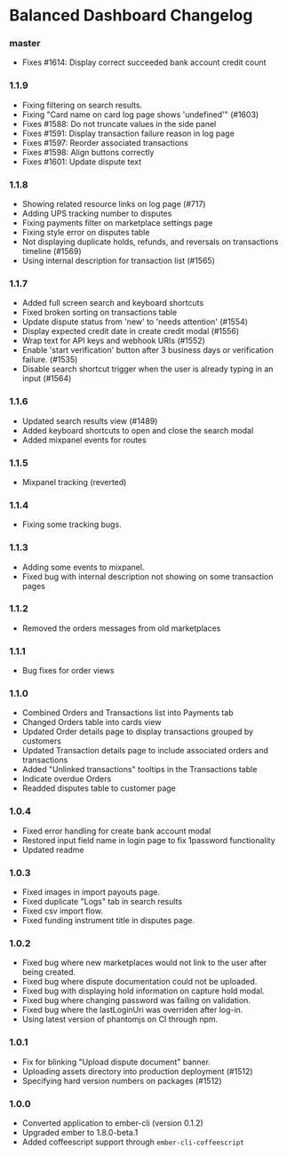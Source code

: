 # Balanced Dashboard Changelog

### master

* Fixes #1614: Display correct succeeded bank account credit count

### 1.1.9

* Fixing filtering on search results.
* Fixing "Card name on card log page shows 'undefined'" (#1603)
* Fixes #1588: Do not truncate values in the side panel
* Fixes #1591: Display transaction failure reason in log page
* Fixes #1597: Reorder associated transactions
* Fixes #1598: Align buttons correctly
* Fixes #1601: Update dispute text

### 1.1.8

* Showing related resource links on log page (#717)
* Adding UPS tracking number to disputes
* Fixing payments filter on marketplace settings page
* Fixing style error on disputes table
* Not displaying duplicate holds, refunds, and reversals on transactions timeline (#1569)
* Using internal description for transaction list (#1565)

### 1.1.7

* Added full screen search and keyboard shortcuts
* Fixed broken sorting on transactions table
* Update dispute status from 'new' to 'needs attention' (#1554)
* Display expected credit date in create credit modal (#1556)
* Wrap text for API keys and webhook URIs (#1552)
* Enable 'start verification' button after 3 business days or verification failure. (#1535)
* Disable search shortcut trigger when the user is already typing in an input (#1564)

### 1.1.6

* Updated search results view (#1489)
* Added keyboard shortcuts to open and close the search modal
* Added mixpanel events for routes

### 1.1.5

* Mixpanel tracking (reverted)

### 1.1.4

* Fixing some tracking bugs.

### 1.1.3

* Adding some events to mixpanel.
* Fixed bug with internal description not showing on some transaction pages

### 1.1.2

* Removed the orders messages from old marketplaces

### 1.1.1

* Bug fixes for order views

### 1.1.0

* Combined Orders and Transactions list into Payments tab
* Changed Orders table into cards view
* Updated Order details page to display transactions grouped by customers
* Updated Transaction details page to include associated orders and transactions
* Added "Unlinked transactions" tooltips in the Transactions table
* Indicate overdue Orders
* Readded disputes table to customer page

### 1.0.4

* Fixed error handling for create bank account modal
* Restored input field name in login page to fix 1password functionality
* Updated readme

### 1.0.3

* Fixed images in import payouts page.
* Fixed duplicate "Logs" tab in search results
* Fixed csv import flow.
* Fixed funding instrument title in disputes page.

### 1.0.2

* Fixed bug where new marketplaces would not link to the user after being created.
* Fixed bug where dispute documentation could not be uploaded.
* Fixed bug with displaying hold information on capture hold modal.
* Fixed bug where changing password was failing on validation.
* Fixed bug where the lastLoginUri was overriden after log-in.
* Using latest version of phantomjs on CI through npm.

### 1.0.1

* Fix for blinking "Upload dispute document" banner.
* Uploading assets directory into production deployment (#1512)
* Specifying hard version numbers on packages (#1512)

### 1.0.0

* Converted application to ember-cli (version 0.1.2)
* Upgraded ember to 1.8.0-beta.1
* Added coffeescript support through `ember-cli-coffeescript`
